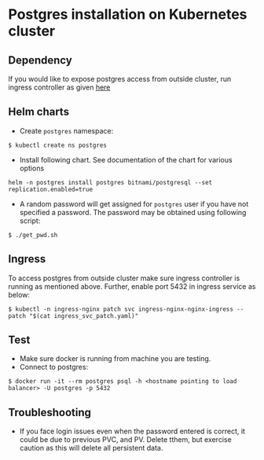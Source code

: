 # Postgres installation on Kubernetes cluster

## Dependency
If you would like to expose postgres access from outside cluster, run ingress controller as given [here](../../../cluster/on-prem/README.md)

## Helm charts 
* Create `postgres` namespace:
```
$ kubectl create ns postgres
```
* Install following chart. See documentation of the chart for various options
```
helm -n postgres install postgres bitnami/postgresql --set replication.enabled=true
```
* A random password will get assigned for `postgres` user if you have not specified a password.  The password may be obtained using following script:
```
$ ./get_pwd.sh
```

## Ingress
To access postgres from outside cluster make sure ingress controller is running as mentioned above. Further, enable port 5432 in ingress service as below:
```
$ kubectl -n ingress-nginx patch svc ingress-nginx-nginx-ingress --patch "$(cat ingress_svc_patch.yaml)"
```

## Test
* Make sure docker is running from machine you are testing.
* Connect to postgres:
```
$ docker run -it --rm postgres psql -h <hostname pointing to load balancer> -U postgres -p 5432
```

## Troubleshooting
* If you face login issues even when the password entered is correct, it could be due to previous PVC, and PV.  Delete tthem, but exercise caution as this will delete all persistent data.

